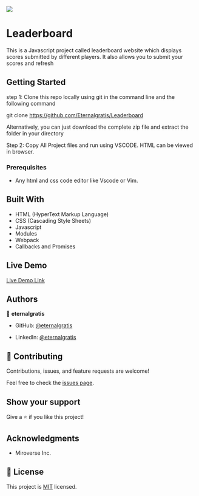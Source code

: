 ![](https://img.shields.io/badge/Microverse-blueviolet)

# Leaderboard
This is a Javascript project called leaderboard website which displays scores submitted by different players. It also allows you to submit your scores and refresh

## Getting Started

step 1: Clone this repo locally using git in the command line and the following command

git clone https://github.com/Eternalgratis/Leaderboard

Alternatively, you can just download the complete zip file and extract the folder in your directory

Step 2: Copy All Project files and run using VSCODE. HTML can be viewed in browser.

### Prerequisites

- Any html and css code editor like Vscode or Vim.

## Built With

- HTML (HyperText Markup Language)
- CSS (Cascading Style Sheets)
- Javascript
- Modules
- Webpack
- Callbacks and Promises

## Live Demo

[Live  Demo Link](https://eternalgratis-leaderboard.netlify.app/)



## Authors

👤 **eternalgratis**

- GitHub: [@eternalgratis](https://github.com/Eternalgratis)

- LinkedIn: [@eternalgratis](https://st1.zoom.us/web_client/4qu8baa/html/externalLinkPage.html?ref=https://www.linkedin.com/in/titilope-apuabi-69a98719b//)


## 🤝 Contributing

Contributions, issues, and feature requests are welcome!

Feel free to check the [issues page](../../issues/).


## Show your support

Give a ⭐️ if you like this project!

## Acknowledgments

- Miroverse Inc.


## 📝 License

This project is [MIT](./MIT.md) licensed.
